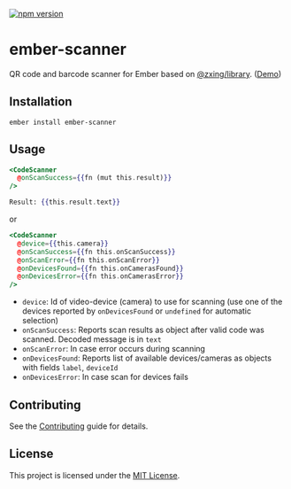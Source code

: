 [![npm version](https://badge.fury.io/js/ember-scanner.svg)](https://badge.fury.io/js/ember-scanner)

ember-scanner
==============================================================================

QR code and barcode scanner for Ember based on [@zxing/library](https://github.com/zxing-js/library). ([Demo](https://evocount.github.io/ember-scanner/))


Installation
------------------------------------------------------------------------------

```
ember install ember-scanner
```


Usage
------------------------------------------------------------------------------

```hbs
<CodeScanner
  @onScanSuccess={{fn (mut this.result)}}
/>

Result: {{this.result.text}}
```

or

```hbs
<CodeScanner
  @device={{this.camera}}
  @onScanSuccess={{fn this.onScanSuccess}}
  @onScanError={{fn this.onScanError}}
  @onDevicesFound={{fn this.onCamerasFound}}
  @onDevicesError={{fn this.onCamerasError}}
/>
```

* `device`: Id of video-device (camera) to use for scanning (use one of the devices reported by `onDevicesFound` or `undefined` for automatic selection)
* `onScanSuccess`: Reports scan results as object after valid code was scanned. Decoded message is in `text`
* `onScanError`: In case error occurs during scanning
* `onDevicesFound`: Reports list of available devices/cameras as objects with fields `label`, `deviceId`
* `onDevicesError`: In case scan for devices fails

Contributing
------------------------------------------------------------------------------

See the [Contributing](CONTRIBUTING.md) guide for details.


License
------------------------------------------------------------------------------

This project is licensed under the [MIT License](LICENSE.md).
